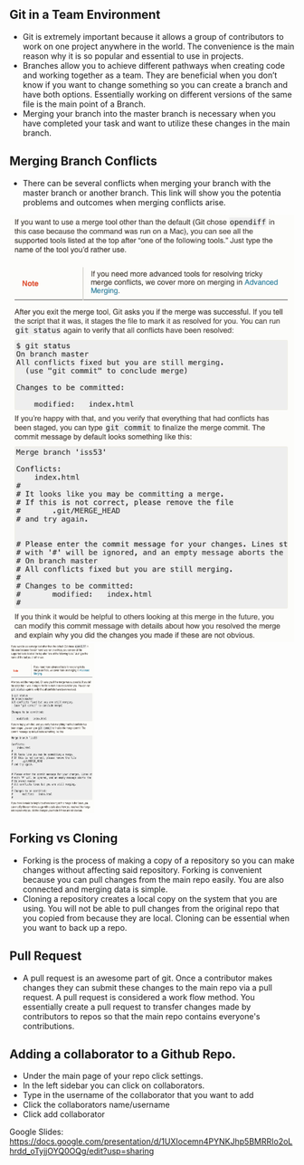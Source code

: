 ## Git in a Team Environment
- Git is extremely important because it allows a group of contributors to work on one project anywhere in the world. The convenience is the main reason why it is so popular and essential to use in projects.  
- Branches allow you to achieve different pathways when creating code and working together as a team. They are beneficial when you don’t know if you want to change  something so you can create a branch and have both options. Essentially working on different versions of the same file is the main point of a Branch.
- Merging your branch into the master branch is necessary when you have completed your task and want to utilize these changes in the main branch. 

## Merging Branch Conflicts
- There can be several conflicts when merging your branch with the master branch or another branch. This link will show you the potentia problems and outcomes when merging conflicts arise.  

![](/Images/Tutorial%20Section%206.png)
<img src="/Images/Tutorial Section 6.png" width=150 height=300>

## Forking vs Cloning
- Forking is the process of making a copy of a repository so you can make changes without affecting said repository. Forking is convenient because you can pull changes from the main repo easily. You are also connected and merging data is simple. 
- Cloning a repository creates a local copy on the system that you are using. You will not be able to pull changes from the original repo that you copied from because they are local. Cloning can be essential when you want to back up a repo. 

## Pull Request 
- A pull request is an awesome part of git. Once a contributor makes changes they can submit these changes to the main repo via a pull request. A pull request is considered a work flow method. You essentially create a pull request to transfer changes made by contributors to repos so that the main repo contains everyone's contributions. 

## Adding a collaborator to a Github Repo.
- Under the main page of your repo click settings.
- In the left sidebar you can click on collaborators. 
- Type in the username of the collaborator that you want to add
- Click the collaborators name/username 
- Click add collaborator












Google Slides:
https://docs.google.com/presentation/d/1UXIocemn4PYNKJhp5BMRRIo2oLhrdd_oTyjjOYQ0OQg/edit?usp=sharing

